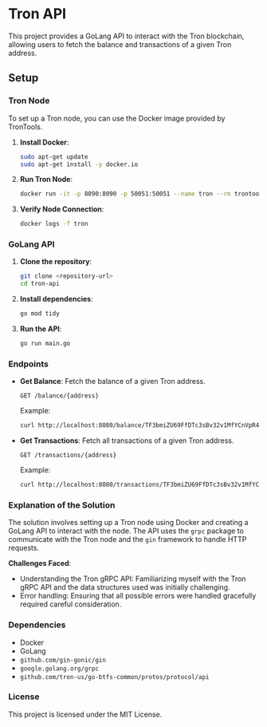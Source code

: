 # Tron API

This project provides a GoLang API to interact with the Tron blockchain, allowing users to fetch the balance and transactions of a given Tron address.

## Setup

### Tron Node

To set up a Tron node, you can use the Docker image provided by TronTools.

1. **Install Docker**:

   ```bash
   sudo apt-get update
   sudo apt-get install -y docker.io
   ```

2. **Run Tron Node**:

   ```bash
   docker run -it -p 8090:8090 -p 50051:50051 --name tron --rm trontools/quickstart
   ```

3. **Verify Node Connection**:

   ```bash
   docker logs -f tron
   ```

### GoLang API

1. **Clone the repository**:

   ```bash
   git clone <repository-url>
   cd tron-api
   ```

2. **Install dependencies**:

   ```bash
   go mod tidy
   ```

3. **Run the API**:

   ```bash
   go run main.go
   ```

### Endpoints

- **Get Balance**: Fetch the balance of a given Tron address.

  ```
  GET /balance/{address}
  ```

  Example:

  ```bash
  curl http://localhost:8080/balance/TF3bmiZU69FfDTc3sBv32v1MfYCnVpR4G9
  ```

- **Get Transactions**: Fetch all transactions of a given Tron address.

  ```
  GET /transactions/{address}
  ```

  Example:

  ```bash
  curl http://localhost:8080/transactions/TF3bmiZU69FfDTc3sBv32v1MfYCnVpR4G9
  ```

### Explanation of the Solution

The solution involves setting up a Tron node using Docker and creating a GoLang API to interact with the node. The API uses the `grpc` package to communicate with the Tron node and the `gin` framework to handle HTTP requests.

**Challenges Faced**:

- Understanding the Tron gRPC API: Familiarizing myself with the Tron gRPC API and the data structures used was initially challenging.
- Error handling: Ensuring that all possible errors were handled gracefully required careful consideration.

### Dependencies

- Docker
- GoLang
- `github.com/gin-gonic/gin`
- `google.golang.org/grpc`
- `github.com/tron-us/go-btfs-common/protos/protocol/api`

### License

This project is licensed under the MIT License.
